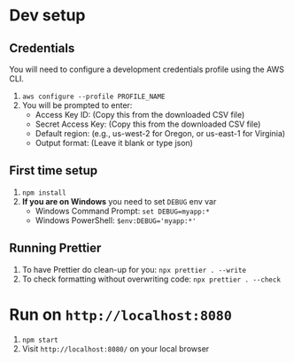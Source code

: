 # Dev setup

## Credentials

You will need to configure a development credentials profile using the AWS CLI.

1. `aws configure --profile PROFILE_NAME`
2. You will be prompted to enter:
   - Access Key ID: (Copy this from the downloaded CSV file)
   - Secret Access Key: (Copy this from the downloaded CSV file)
   - Default region: (e.g., us-west-2 for Oregon, or us-east-1 for Virginia)
   - Output format: (Leave it blank or type json)

## First time setup

1. `npm install`
2. **If you are on Windows** you need to set `DEBUG` env var
   - Windows Command Prompt: `set DEBUG=myapp:*`
   - Windows PowerShell: `$env:DEBUG='myapp:*'`

## Running Prettier

1. To have Prettier do clean-up for you: `npx prettier . --write`
2. To check formatting without overwriting code: `npx prettier . --check`

# Run on `http://localhost:8080`

1. `npm start`
2. Visit `http://localhost:8080/` on your local browser
